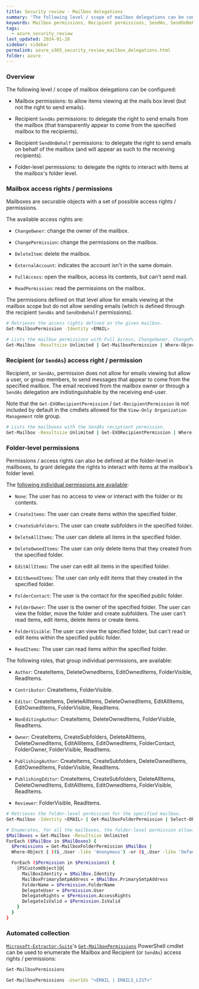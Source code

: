 ```yaml
---
title: Security review - Mailbox delegations
summary: 'The following level / scope of mailbox delegations can be configured:\n\n - Mailbox permissions: to allow items viewing at the mails box level (but not the right to send emails).\n\n - Recipient SendAs permissions: to delegate the right to send emails from the mailbox (that transparently appear to come from the specified mailbox to the recipients).\n\n - Recipient SendOnBehalf permissions: to delegate the right to send emails on behalf of the mailbox (and will appear as such to the receiving recipients).\n\n - Folder-level permissions: to delegate the rights to interact with items at the mailboxes folder level.'
keywords: Mailbox permissions, Recipient permissions, SendAs, SendOnBehalf, Folder-level permissions, ChangeOwner, ChangePermission, DeleteItem, ExternalAccount, FullAccess, ReadPermission
tags:
  - azure_security_review
last_updated: 2024-01-28
sidebar: sidebar
permalink: azure_o365_security_review_mailbox_delegations.html
folder: azure
---
```


### Overview

The following level / scope of mailbox delegations can be configured:

  - Mailbox permissions: to allow items viewing at the mails
    box level (but not the right to send emails).

  - Recipient `SendAs` permissions: to delegate the right to send emails from
    the mailbox (that transparently appear to come from the specified mailbox
    to the recipients).

  - Recipient `SendOnBehalf` permissions: to delegate the right to send emails
    on behalf of the mailbox (and will appear as such to the receiving
    recipients).

  - Folder-level permissions: to delegate the rights to interact with items at
    the mailbox's folder level.

### Mailbox access rights / permissions

Mailboxes are securable objects with a set of possible access rights /
permissions.

The available access rights are:

  - `ChangeOwner`: change the owner of the mailbox.

  - `ChangePermission`: change the permissions on the mailbox.

  - `DeleteItem`: delete the mailbox.

  - `ExternalAccount`: indicates the account isn't in the same domain.

  - `FullAccess`: open the mailbox, access its contents, but can't send mail.

  - `ReadPermission`: read the permissions on the mailbox.

The permissions defined on that level allow for emails viewing at the mailbox
scope but do not allow sending emails (which is defined through the recipient
`SendAs` and `SendOnBehalf` permissions).

```bash
# Retrieves the access rights defined on the given mailbox.
Get-MailboxPermission -Identity <EMAIL>

# Lists the mailbox permissions with Full Access, ChangeOwner, ChangePermission, or ExternalAccount access rights.
Get-Mailbox -Resultsize Unlimited | Get-MailboxPermission | Where-Object { ($_.Accessrights -like "FullAccess" -or $_.Accessrights -like "ChangeOwner" -or $_.Accessrights -like "ChangePermission" -or $_.Accessrights -like "ExternalAccount") } | Format-List
```

### Recipient (or `SendAs`) access right / permission

Recipient, or `SendAs`, permission does not allow for emails viewing but
allow a user, or group members, to send messages that appear to come from the
specified mailbox. The email received from the mailbox owner or through a
`SendAs` delegation are indistinguishable by the receiving end-user.

Note that the `Get-EXORecipientPermission` / `Get-RecipientPermission` is not
included by default in the cmdlets allowed for the
`View-Only Organization Management` role group.

```bash
# Lists the mailboxes with the SendAs reciptient permission.
Get-Mailbox -Resultsize Unlimited | Get-EXORecipientPermission | Where-Object { ($_.Accessrights -like "SendAs") }
```

### Folder-level permissions

Permissions / access rights can also be defined at the folder-level in
mailboxes, to grant delegate the rights to interact with items at the
mailbox's folder level.

The [following individual permissions are available](https://learn.microsoft.com/en-us/powershell/module/exchange/add-mailboxfolderpermission):

  - `None`: The user has no access to view or interact with the folder or its
    contents.

  - `CreateItems`: The user can create items within the specified folder.

  - `CreateSubfolders`: The user can create subfolders in the specified folder.

  - `DeleteAllItems`: The user can delete all items in the specified folder.

  - `DeleteOwnedItems`: The user can only delete items that they created from
    the specified folder.

  - `EditAllItems`: The user can edit all items in the specified folder.

  - `EditOwnedItems`: The user can only edit items that they created in the
    specified folder.

  - `FolderContact`: The user is the contact for the specified public folder.

  - `FolderOwner`: The user is the owner of the specified folder. The user can
    view the folder, move the folder and create subfolders. The user can't read
    items, edit items, delete items or create items.

  - `FolderVisible`: The user can view the specified folder, but can't read or
    edit items within the specified public folder.

  - `ReadItems`: The user can read items within the specified folder.

The following roles, that group individual permissions, are available:

  - `Author`: CreateItems, DeleteOwnedItems, EditOwnedItems, FolderVisible,
    ReadItems.

  - `Contributor`: CreateItems, FolderVisible.

  - `Editor`: CreateItems, DeleteAllItems, DeleteOwnedItems, EditAllItems,
    EditOwnedItems, FolderVisible, ReadItems.

  - `NonEditingAuthor`: CreateItems, DeleteOwnedItems, FolderVisible,
    ReadItems.

  - `Owner`: CreateItems, CreateSubfolders, DeleteAllItems, DeleteOwnedItems,
    EditAllItems, EditOwnedItems, FolderContact, FolderOwner, FolderVisible,
    ReadItems.

  - `PublishingAuthor`: CreateItems, CreateSubfolders, DeleteOwnedItems,
    EditOwnedItems, FolderVisible, ReadItems.

  - `PublishingEditor`: CreateItems, CreateSubfolders, DeleteAllItems,
    DeleteOwnedItems, EditAllItems, EditOwnedItems, FolderVisible, ReadItems.

  - `Reviewer`: FolderVisible, ReadItems.

```bash
# Retrieves the folder-level permission for the specified mailbox.
Get-Mailbox -Identity <EMAIL> | Get-MailboxFolderPermission | Select-Object *

# Enumerates, for all the mailboxes, the folder-level permission allowing access to Anonymous or Default.
$MailBoxes = Get-Mailbox -Resultsize Unlimited
ForEach ($MailBox in $MailBoxes) {
  $Permissions = Get-MailboxFolderPermission $MailBox |
  Where-Object { (($_.User -like 'Anonymous') -or ($_.User -like 'Default')) -and $_.AccessRights -ne 'None' }

  ForEach ($Permission in $Permissions) {
    [PSCustomObject]@{
      MailBoxIdentity = $MailBox.Identity
      MailBoxPrimarySmtpAddress = $MailBox.PrimarySmtpAddress
      FolderName = $Permission.FolderName
      DelegateUser = $Permission.User
      DelegateRights = $Permission.AccessRights
      DelegateIsValid = $Permission.IsValid
    }
  }
}
```

### Automated collection

[`Microsoft-Extractor-Suite`](./logs_collection_tools.md#azure-ad-office365--azure-microsoft-extractor-suite)'s
[`Get-MailboxPermissions`](https://microsoft-365-extractor-suite.readthedocs.io/en/latest/functionality/M365/MailboxDelegatedPermissions.html)
PowerShell cmdlet can be used to enumerate the Mailbox and Recipient (or
`SendAs`) access rights / permissions:

```bash
Get-MailboxPermissions

Get-MailboxPermissions -UserIds "<EMAIL | EMAILS_LIST>"
```
